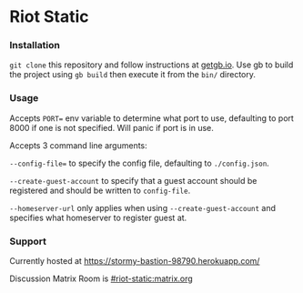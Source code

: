 Riot Static
===========

### Installation
`git clone` this repository and follow instructions at [getgb.io](https://getgb.io).
Use gb to build the project using `gb build` then execute it from the `bin/` directory.

### Usage
Accepts `PORT=` env variable to determine what port to use, defaulting to port 8000 if one is not specified. Will panic if port is in use.

Accepts 3 command line arguments:

`--config-file=` to specify the config file, defaulting to `./config.json`.

`--create-guest-account` to specify that a guest account should be registered and should be written to `config-file`.

`--homeserver-url` only applies when using `--create-guest-account` and specifies what homeserver to register guest at.


### Support

Currently hosted at https://stormy-bastion-98790.herokuapp.com/

Discussion Matrix Room is [#riot-static:matrix.org](https://matrix.to/#/#riot-static:matrix.org)